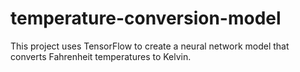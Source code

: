 # temperature-conversion-model
This project uses TensorFlow to create a neural network model that converts Fahrenheit temperatures to Kelvin.
